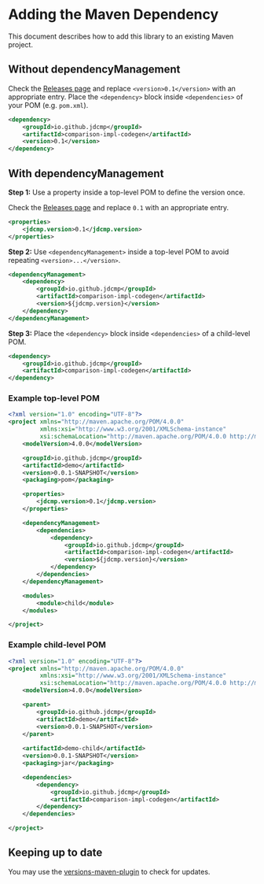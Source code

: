 # Adding the Maven Dependency

This document describes how to add this library to an existing Maven project.

## Without dependencyManagement

Check the [Releases page](https://github.com/jdcmp/jdcmp/releases) and replace
`<version>0.1</version>` with an appropriate entry.
Place the `<dependency>` block inside `<dependencies>` of your POM (e.g. `pom.xml`).

```xml
<dependency>
    <groupId>io.github.jdcmp</groupId>
    <artifactId>comparison-impl-codegen</artifactId>
    <version>0.1</version>
</dependency>
```

## With dependencyManagement

**Step 1:** Use a property inside a top-level POM to define the version once.

Check the [Releases page](https://github.com/jdcmp/jdcmp/releases) and replace
`0.1` with an appropriate entry.

```xml
<properties>
    <jdcmp.version>0.1</jdcmp.version>
</properties>
```

**Step 2:** Use `<dependencyManagement>` inside a top-level POM to avoid repeating
`<version>...</version>`.

```xml
<dependencyManagement>
    <dependency>
        <groupId>io.github.jdcmp</groupId>
        <artifactId>comparison-impl-codegen</artifactId>
        <version>${jdcmp.version}</version>
    </dependency>
</dependencyManagement>
```

**Step 3:** Place the `<dependency>` block inside `<dependencies>` of a child-level POM.

```xml
<dependency>
    <groupId>io.github.jdcmp</groupId>
    <artifactId>comparison-impl-codegen</artifactId>
</dependency>
```

### Example top-level POM

```xml
<?xml version="1.0" encoding="UTF-8"?>
<project xmlns="http://maven.apache.org/POM/4.0.0"
         xmlns:xsi="http://www.w3.org/2001/XMLSchema-instance"
         xsi:schemaLocation="http://maven.apache.org/POM/4.0.0 http://maven.apache.org/xsd/maven-4.0.0.xsd">
    <modelVersion>4.0.0</modelVersion>

    <groupId>io.github.jdcmp</groupId>
    <artifactId>demo</artifactId>
    <version>0.0.1-SNAPSHOT</version>
    <packaging>pom</packaging>

    <properties>
        <jdcmp.version>0.1</jdcmp.version>
    </properties>

    <dependencyManagement>
        <dependencies>
            <dependency>
                <groupId>io.github.jdcmp</groupId>
                <artifactId>comparison-impl-codegen</artifactId>
                <version>${jdcmp.version}</version>
            </dependency>
        </dependencies>
    </dependencyManagement>

    <modules>
        <module>child</module>
    </modules>

</project>
```

### Example child-level POM

```xml
<?xml version="1.0" encoding="UTF-8"?>
<project xmlns="http://maven.apache.org/POM/4.0.0"
         xmlns:xsi="http://www.w3.org/2001/XMLSchema-instance"
         xsi:schemaLocation="http://maven.apache.org/POM/4.0.0 http://maven.apache.org/xsd/maven-4.0.0.xsd">
    <modelVersion>4.0.0</modelVersion>

    <parent>
        <groupId>io.github.jdcmp</groupId>
        <artifactId>demo</artifactId>
        <version>0.0.1-SNAPSHOT</version>
    </parent>
    
    <artifactId>demo-child</artifactId>
    <version>0.0.1-SNAPSHOT</version>
    <packaging>jar</packaging>

    <dependencies>
        <dependency>
            <groupId>io.github.jdcmp</groupId>
            <artifactId>comparison-impl-codegen</artifactId>
        </dependency>
    </dependencies>

</project>
```

## Keeping up to date

You may use the
[versions-maven-plugin](https://www.mojohaus.org/versions/versions-maven-plugin/examples/display-dependency-updates.html)
to check for updates.
